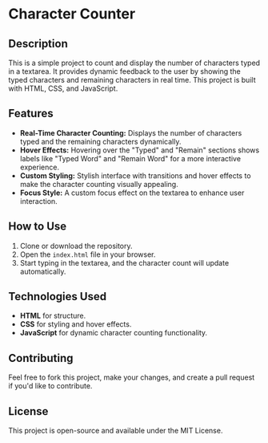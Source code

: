 # Character Counter

## Description
This is a simple project to count and display the number of characters typed in a textarea. It provides dynamic feedback to the user by showing the typed characters and remaining characters in real time. This project is built with HTML, CSS, and JavaScript.

## Features
- **Real-Time Character Counting:** Displays the number of characters typed and the remaining characters dynamically.
- **Hover Effects:** Hovering over the "Typed" and "Remain" sections shows labels like "Typed Word" and "Remain Word" for a more interactive experience.
- **Custom Styling:** Stylish interface with transitions and hover effects to make the character counting visually appealing.
- **Focus Style:** A custom focus effect on the textarea to enhance user interaction.

## How to Use
1. Clone or download the repository.
2. Open the `index.html` file in your browser.
3. Start typing in the textarea, and the character count will update automatically.

## Technologies Used
- **HTML** for structure.
- **CSS** for styling and hover effects.
- **JavaScript** for dynamic character counting functionality.

## Contributing
Feel free to fork this project, make your changes, and create a pull request if you'd like to contribute.

## License
This project is open-source and available under the MIT License.

